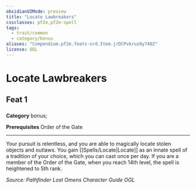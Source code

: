 ```yaml
---
obsidianUIMode: preview
title: "Locate Lawbreakers"
cssclasses: pf2e,pf2e-spell
tags:
  - trait/common
  - category/bonus
aliases: "Compendium.pf2e.feats-srd.Item.jrDCPvkruz8y740Z"
license: OGL
---
```

# Locate Lawbreakers
## Feat 1
### 

**Category** bonus; 



**Prerequisites** Order of the Gate
* * *
Your pursuit is relentless, and you are able to magically locate stolen objects and outlaws. You gain [[Spells/Locate|Locate]] as an innate spell of a tradition of your choice, which you can cast once per day. If you are a member of the Order of the Gate, when you reach 14th level, the spell is heightened to 5th rank.

*Source: Pathfinder Lost Omens Character Guide*
*OGL*